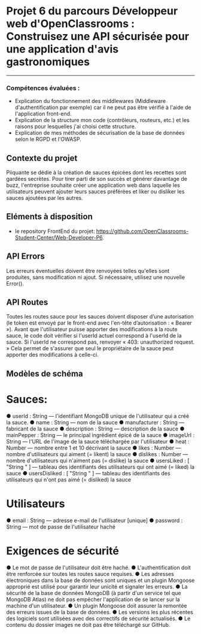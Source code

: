 # Projet 6 du parcours Développeur web d'OpenClassrooms : Construisez une API sécurisée pour une application d'avis gastronomiques
***
### Compétences évaluées :
* Explication du fonctionnement des middlewares (Middleware d'authentification par exemple) car il ne peut pas être vérifié à l'aide de l'application front-end.
* Explication de la structure mon code (contrôleurs, routeurs, etc.) et les raisons pour lesquelles j'ai choisi cette structure.
* Explication de mes méthodes de sécurisation de la base de données selon le RGPD et l'OWASP.

## Contexte du projet
Piiquante se dédie à la création de sauces épicées dont les recettes sont gardées
secrètes. Pour tirer parti de son succès et générer davantage de buzz, l'entreprise
souhaite créer une application web dans laquelle les utilisateurs peuvent ajouter
leurs sauces préférées et liker ou disliker les sauces ajoutées par les autres.

## Eléments à disposition
* le repository FrontEnd du projet: https://github.com/OpenClassrooms-Student-Center/Web-Developer-P6.

## API Errors
Les erreurs éventuelles doivent être renvoyées telles qu'elles sont produites, sans
modification ni ajout. Si nécessaire, utilisez une nouvelle Error().

## API Routes
Toutes les routes sauce pour les sauces doivent disposer d’une autorisation (le
token est envoyé par le front-end avec l'en-tête d’autorisation : « Bearer <token> »).
Avant que l'utilisateur puisse apporter des modifications à la route sauce, le code
doit vérifier si l'userId actuel correspond à l'userId de la sauce. Si l'userId ne
correspond pas, renvoyer « 403: unauthorized request. » Cela permet de s'assurer
que seul le propriétaire de la sauce peut apporter des modifications à celle-ci.

## Modèles de schéma
# Sauces:
● userId : String — l'identifiant MongoDB unique de l'utilisateur qui a créé la
sauce.
● name : String — nom de la sauce
● manufacturer : String — fabricant de la sauce
● description : String — description de la sauce
● mainPepper : String — le principal ingrédient épicé de la sauce
● imageUrl : String — l'URL de l'image de la sauce téléchargée par l'utilisateur
● heat : Number — nombre entre 1 et 10 décrivant la sauce
● likes : Number — nombre d'utilisateurs qui aiment (= likent) la sauce
● dislikes : Number — nombre d'utilisateurs qui n'aiment pas (= dislike) la
sauce
● usersLiked : [ "String <userId>" ] — tableau des identifiants des utilisateurs
qui ont aimé (= liked) la sauce
● usersDisliked : [ "String <userId>" ] — tableau des identifiants des
utilisateurs qui n'ont pas aimé (= disliked) la sauce

# Utilisateurs
● email : String — adresse e-mail de l'utilisateur [unique]
● password : String — mot de passe de l'utilisateur haché

# Exigences de sécurité
● Le mot de passe de l'utilisateur doit être haché.
● L'authentification doit être renforcée sur toutes les routes sauce requises.
● Les adresses électroniques dans la base de données sont uniques et un
plugin Mongoose approprié est utilisé pour garantir leur unicité et signaler
les erreurs.
● La sécurité de la base de données MongoDB (à partir d'un service tel que
MongoDB Atlas) ne doit pas empêcher l'application de se lancer sur la
machine d'un utilisateur.
● Un plugin Mongoose doit assurer la remontée des erreurs issues de la base
de données.
● Les versions les plus récentes des logiciels sont utilisées avec des correctifs
de sécurité actualisés.
● Le contenu du dossier images ne doit pas être téléchargé sur GitHub.
